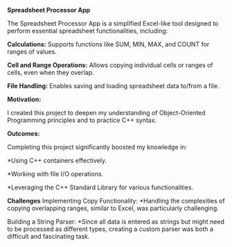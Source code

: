 **Spreadsheet Processor App**

The Spreadsheet Processor App is a simplified Excel-like tool designed to perform essential spreadsheet functionalities, including:

**Calculations:** Supports functions like SUM, MIN, MAX, and COUNT for ranges of values.

**Cell and Range Operations:** Allows copying individual cells or ranges of cells, even when they overlap.

**File Handling:** Enables saving and loading spreadsheet data to/from a file.

**Motivation:**

I created this project to deepen my understanding of Object-Oriented Programming principles and to practice C++ syntax.

**Outcomes:**

Completing this project significantly boosted my knowledge in:

*Using C++ containers effectively.

*Working with file I/O operations.

*Leveraging the C++ Standard Library for various functionalities.

**Challenges**
Implementing Copy Functionality:
*Handling the complexities of copying overlapping ranges, similar to Excel, was particularly challenging.

Building a String Parser:
*Since all data is entered as strings but might need to be processed as different types, creating a custom parser was both a difficult and fascinating task.

